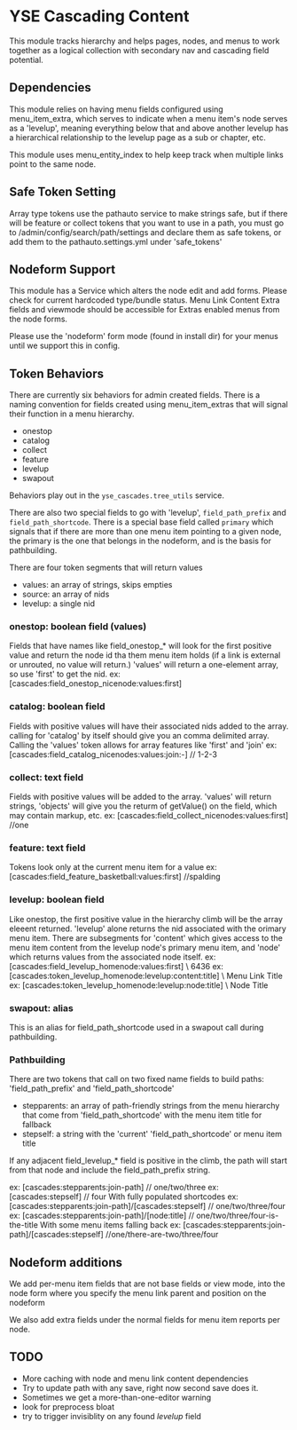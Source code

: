 # YSE Cascading Content

This module tracks hierarchy and helps pages, nodes, and menus to work together as a logical collection with secondary nav and cascading field potential.

## Dependencies

This module relies on having menu fields configured using menu_item_extra, which serves to indicate when a menu item's node serves as a 'levelup', meaning everything below that and above another levelup has a hierarchical relationship to the levelup page as a sub or chapter, etc.

This module uses menu_entity_index to help keep track when multiple links point to the same node.

## Safe Token Setting

Array type tokens use the pathauto service to make strings safe, but if there will be feature or collect tokens that you want to use in a path, you must go to
/admin/config/search/path/settings and declare them as safe tokens, or add them to the pathauto.settings.yml under 'safe_tokens'

## Nodeform Support

This module has a Service which alters the node edit and add forms.  Please check for current hardcoded type/bundle status.   Menu Link Content Extra fields and viewmode should be accessible for Extras enabled menus from the node forms.

Please use the 'nodeform' form mode (found in install dir) for your menus until we support this in config.

## Token Behaviors

There are currently six behaviors for admin created fields. There is a naming convention for fields created using menu_item_extras that will signal their function in a menu hierarchy.
- onestop
- catalog
- collect
- feature
- levelup
- swapout

Behaviors play out in the `yse_cascades.tree_utils` service.

There are also two special fields to go with 'levelup', `field_path_prefix` and `field_path_shortcode`.   There is a special base field called `primary` which signals that if there are more than one menu item pointing to a given node, the primary is the one that belongs in the nodeform, and is the basis for pathbuilding.

There are four token segments that will return values
 - values:  an array of strings, skips empties
 - source:  an array of nids
 - levelup: a single nid

### onestop: boolean field (values)

Fields that have names like field_onestop_* will look for the first positive value and return the node id tha them menu item holds (if a link is external or unrouted, no value will return.) 'values' will return a one-element array, so use 'first' to get the nid.  ex: [cascades:field_onestop_nicenode:values:first]

### catalog: boolean field
Fields with positive values will have their associated nids added to the array. calling for 'catalog' by itself should give you an comma delimited array.   Calling the 'values' token allows for array features like 'first' and 'join'
ex: [cascades:field_catalog_nicenodes:values:join:-] // 1-2-3

### collect: text field

Fields with positive values will be added to the array.  'values' will return strings, 'objects' will give you the returm of getValue() on the field, which may contain markup, etc.
ex: [cascades:field_collect_nicenodes:values:first] //one

### feature: text field
Tokens look only at the current menu item for a value
ex: [cascades:field_feature_basketball:values:first] //spalding

### levelup: boolean field

Like onestop, the first positive value in the hierarchy climb will be the array eleeent returned.  'levelup' alone returns the nid associated with the orimary menu item.  There are subsegments for 'content' which gives access to the menu item content from the levelup node's primary menu item, and 'node' which returns values from the associated node itself.
ex: [cascades:field_levelup_homenode:values:first] \\ 6436
ex: [cascades:token_levelup_homenode:levelup:content:title] \\ Menu Link Title
ex: [cascades:token_levelup_homenode:levelup:node:title] \\ Node Title

### swapout: alias

This is an alias for field_path_shortcode used in a swapout call
during pathbuilding.


### Pathbuilding

There are two tokens that call on two fixed name fields to build paths: 'field_path_prefix' and 'field_path_shortcode'

 - stepparents: an array of path-friendly strings from the menu hierarchy that come from 'field_path_shortcode' with the menu item title for fallback
 - stepself: a string with the 'current' 'field_path_shortcode' or menu item title

If any adjacent field_levelup_* field is positive in the climb, the path will start from that node and include the field_path_prefix string.

ex: [cascades:stepparents:join-path] // one/two/three
ex: [cascades:stepself] // four
With fully populated shortcodes
ex: [cascades:stepparents:join-path]/[cascades:stepself] // one/two/three/four
ex: [cascades:stepparents:join-path]/[node:title] // one/two/three/four-is-the-title
With some menu items falling back
ex: [cascades:stepparents:join-path]/[cascades:stepself] //one/there-are-two/three/four


## Nodeform additions

We add per-menu item fields that are not base fields or view mode, into the node form where you specify the menu link parent and position on the nodeform

We also add extra fields under the normal fields for menu item reports per node.

## TODO

- More caching with node and menu link content dependencies
- Try to update path with any save, right now second save does it.
- Sometimes we get a more-than-one-editor warning
- look for preprocess bloat
- try to trigger invisiblity on any found _levelup_ field
